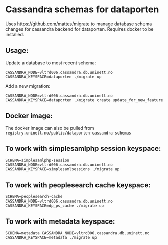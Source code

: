 # Cassandra schemas for dataporten

Uses https://github.com/mattes/migrate to manage database schema changes for cassandra backend for dataporten. Requires docker to be installed.

## Usage:

Update a database to most recent schema:

```
CASSANDRA_NODE=vltrd006.cassandra.db.uninett.no CASSANDRA_KEYSPACE=dataporten ./migrate up
```

Add a new migration:

```
CASSANDRA_NODE=vltrd006.cassandra.db.uninett.no CASSANDRA_KEYSPACE=dataporten ./migrate create update_for_new_feature
```

## Docker image:

The docker image can also be pulled from `registry.uninett.no/public/dataporten-cassandra-schemas`

## To work with simplesamlphp session keyspace:

```
SCHEMA=simplesamlphp-session CASSANDRA_NODE=vltrd006.cassandra.db.uninett.no CASSANDRA_KEYSPACE=simplesamlsessions ./migrate up
```

## To work with peoplesearch cache keyspace:

```
SCHEMA=peoplesearch-cache CASSANDRA_NODE=vltrd006.cassandra.db.uninett.no CASSANDRA_KEYSPACE=dp_ps_cache ./migrate up
```

## To work with metadata keyspace:

```
SCHEMA=metadata CASSANDRA_NODE=vltrd006.cassandra.db.uninett.no CASSANDRA_KEYSPACE=metadata ./migrate up
```
